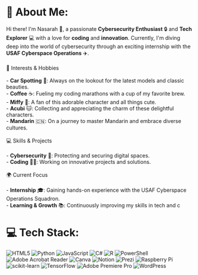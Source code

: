 # 💫 About Me:
Hi there! I'm Nasarah 🌟, a passionate **Cybersecurity Enthusiast** 🔒 and **Tech Explorer** 💻 with a love for **coding** and **innovation**. Currently, I'm diving deep into the world of cybersecurity through an exciting internship with the **USAF Cyberspace Operations** ✈️.<br><br> 🚗 Interests & Hobbies<br><br>- **Car Spotting** 🚙: Always on the lookout for the latest models and classic beauties.<br>- **Coffee** ☕: Fueling my coding marathons with a cup of my favorite brew.<br>- **Miffy** 🐰: A fan of this adorable character and all things cute.<br>- **Acubi** 🐱: Collecting and appreciating the charm of these delightful characters.<br>- **Mandarin** 🇨🇳: On a journey to master Mandarin and embrace diverse cultures.<br><br>💻 Skills & Projects<br><br>- **Cybersecurity** 🔐: Protecting and securing digital spaces.<br>- **Coding** 👨‍💻: Working on innovative projects and solutions.<br><br> 🌍 Current Focus<br><br>- **Internship** 🎓: Gaining hands-on experience with the USAF Cyberspace Operations Squadron.<br>- **Learning & Growth** 📚: Continuously improving my skills in tech and c


# 💻 Tech Stack:
![HTML5](https://img.shields.io/badge/html5-%23E34F26.svg?style=for-the-badge&logo=html5&logoColor=white) ![Python](https://img.shields.io/badge/python-3670A0?style=for-the-badge&logo=python&logoColor=ffdd54) ![JavaScript](https://img.shields.io/badge/javascript-%23323330.svg?style=for-the-badge&logo=javascript&logoColor=%23F7DF1E) ![C#](https://img.shields.io/badge/c%23-%23239120.svg?style=for-the-badge&logo=csharp&logoColor=white) ![R](https://img.shields.io/badge/r-%23276DC3.svg?style=for-the-badge&logo=r&logoColor=white) ![PowerShell](https://img.shields.io/badge/PowerShell-%235391FE.svg?style=for-the-badge&logo=powershell&logoColor=white) ![Adobe Acrobat Reader](https://img.shields.io/badge/Adobe%20Acrobat%20Reader-EC1C24.svg?style=for-the-badge&logo=Adobe%20Acrobat%20Reader&logoColor=white) ![Canva](https://img.shields.io/badge/Canva-%2300C4CC.svg?style=for-the-badge&logo=Canva&logoColor=white) ![Notion](https://img.shields.io/badge/Notion-%23000000.svg?style=for-the-badge&logo=notion&logoColor=white) ![Prezi](https://img.shields.io/badge/Prezi-%23000000.svg?style=for-the-badge&logo=Prezi&logoColor=white) ![Raspberry Pi](https://img.shields.io/badge/-RaspberryPi-C51A4A?style=for-the-badge&logo=Raspberry-Pi) ![scikit-learn](https://img.shields.io/badge/scikit--learn-%23F7931E.svg?style=for-the-badge&logo=scikit-learn&logoColor=white) ![TensorFlow](https://img.shields.io/badge/TensorFlow-%23FF6F00.svg?style=for-the-badge&logo=TensorFlow&logoColor=white) ![Adobe Premiere Pro](https://img.shields.io/badge/Adobe%20Premiere%20Pro-9999FF.svg?style=for-the-badge&logo=Adobe%20Premiere%20Pro&logoColor=white) ![WordPress](https://img.shields.io/badge/WordPress-%23117AC9.svg?style=for-the-badge&logo=WordPress&logoColor=white)


<!-- Proudly created with GPRM ( https://gprm.itsvg.in ) -->

